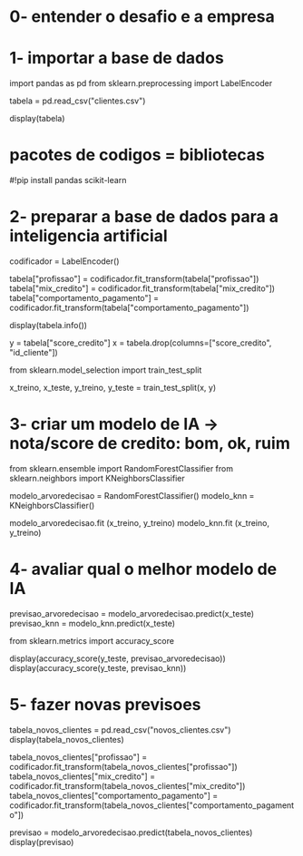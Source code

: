 # 0- entender o desafio e a empresa
# 1- importar a base de dados

 import pandas as pd
 from sklearn.preprocessing import LabelEncoder

 tabela = pd.read_csv("clientes.csv")

 display(tabela)

# pacotes de codigos = bibliotecas
#!pip install pandas scikit-learn

# 2- preparar a base de dados para a inteligencia artificial

codificador = LabelEncoder()

tabela["profissao"] = codificador.fit_transform(tabela["profissao"])
tabela["mix_credito"] = codificador.fit_transform(tabela["mix_credito"])
tabela["comportamento_pagamento"] = codificador.fit_transform(tabela["comportamento_pagamento"])


display(tabela.info())

y = tabela["score_credito"]
x = tabela.drop(columns=["score_credito", "id_cliente"])

from sklearn.model_selection import train_test_split

x_treino, x_teste, y_treino, y_teste = train_test_split(x, y)

# 3- criar um modelo de IA -> nota/score de credito: bom, ok, ruim
from sklearn.ensemble import RandomForestClassifier
from sklearn.neighbors import KNeighborsClassifier

modelo_arvoredecisao = RandomForestClassifier()
modelo_knn = KNeighborsClassifier()

modelo_arvoredecisao.fit (x_treino, y_treino)
modelo_knn.fit (x_treino, y_treino)

# 4- avaliar qual o melhor modelo de IA
previsao_arvoredecisao = modelo_arvoredecisao.predict(x_teste)
previsao_knn = modelo_knn.predict(x_teste)

from sklearn.metrics import accuracy_score

display(accuracy_score(y_teste, previsao_arvoredecisao))
display(accuracy_score(y_teste, previsao_knn))

# 5- fazer novas previsoes

tabela_novos_clientes = pd.read_csv("novos_clientes.csv")
display(tabela_novos_clientes)

tabela_novos_clientes["profissao"] = codificador.fit_transform(tabela_novos_clientes["profissao"])
tabela_novos_clientes["mix_credito"] = codificador.fit_transform(tabela_novos_clientes["mix_credito"])
tabela_novos_clientes["comportamento_pagamento"] = codificador.fit_transform(tabela_novos_clientes["comportamento_pagamento"])

previsao = modelo_arvoredecisao.predict(tabela_novos_clientes)
display(previsao)

